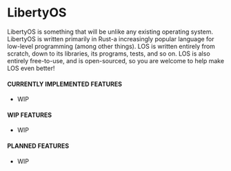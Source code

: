 # LibertyOS

LibertyOS is something that will be unlike any existing operating system. LibertyOS is written primarily in Rust-a increasingly popular language for low-level programming (among other things). LOS is written entirely from scratch, down to its libraries, its programs, tests, and so on. LOS is also entirely free-to-use, and is open-sourced, so you are welcome to help make LOS even better!


#### CURRENTLY IMPLEMENTED FEATURES
- WIP

#### WIP FEATURES
- WIP

#### PLANNED FEATURES
- WIP
